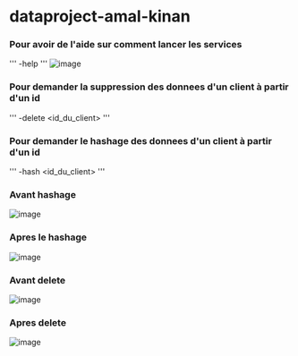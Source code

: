 # dataproject-amal-kinan

### Pour avoir de l'aide sur comment lancer les services

'''
-help
'''
![image](https://user-images.githubusercontent.com/77750495/206044211-65d6cdd0-88b7-4be7-8304-0d2511ef5a0d.png)

### Pour demander la suppression des donnees d'un client à partir d'un id

'''
-delete <id_du_client>
'''

### Pour demander le hashage des donnees d'un client à partir d'un id

'''
-hash <id_du_client>
'''

### Avant hashage

![image](https://user-images.githubusercontent.com/77750495/206041645-2bdd300c-9a25-4cf9-9119-f2b7790ba4f5.png)


### Apres le hashage

![image](https://user-images.githubusercontent.com/77750495/206041877-6e0cea3f-e08e-465a-b1de-3d21a9adc4d4.png)


### Avant delete

![image](https://user-images.githubusercontent.com/77750495/206042567-ddf39bc9-8adf-4a33-a30c-4de3daa742ee.png)


### Apres delete

![image](https://user-images.githubusercontent.com/77750495/206042499-e8237b83-07b2-44a1-9717-3685bacc2a9f.png)
